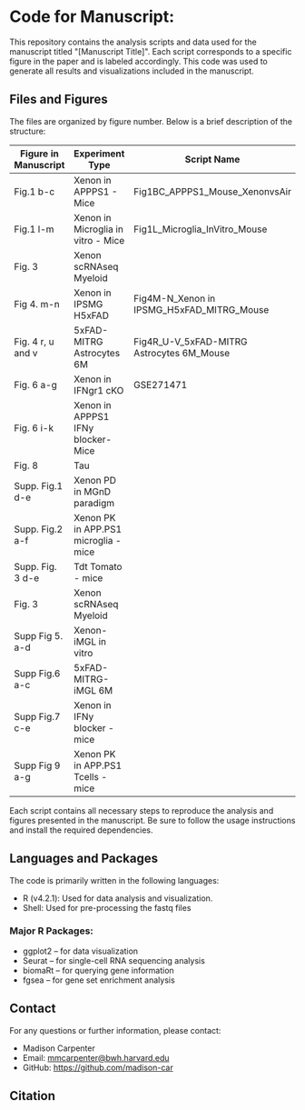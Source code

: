 # Code for Manuscript: 
This repository contains the analysis scripts and data used for the manuscript titled "[Manuscript Title]". Each script corresponds to a specific figure in the paper and is labeled accordingly. This code was used to generate all results and visualizations included in the manuscript.


## Files and Figures
The files are organized by figure number. Below is a brief description of the structure:

| Figure in Manuscript | Experiment Type | Script Name | GSE |
-----------------------|-----------------|------------|-------|
Fig.1 b-c | Xenon in APPPS1 - Mice | Fig1BC_APPPS1_Mouse_XenonvsAir | GSE269157 |
Fig.1 l-m | Xenon in Microglia in vitro - Mice | Fig1L_Microglia_InVitro_Mouse | GSE272910|
Fig. 3 | Xenon scRNAseq Myeloid | | GSE274764 |
Fig 4. m-n | Xenon in IPSMG H5xFAD | Fig4M-N_Xenon in IPSMG_H5xFAD_MITRG_Mouse | GSE269481 |
Fig. 4 r, u and v | 5xFAD-MITRG Astrocytes 6M | Fig4R_U-V_5xFAD-MITRG Astrocytes 6M_Mouse | GSE271423 |
Fig. 6 a-g | Xenon in IFNgr1 cKO | GSE271471 |
Fig. 6 i-k | Xenon in APPPS1 IFNy blocker-Mice |
Fig. 8  | Tau |
Supp. Fig.1 d-e | Xenon PD in MGnD paradigm |
Supp. Fig.2 a-f | Xenon PK in APP.PS1 microglia -mice |
Supp. Fig. 3 d-e | Tdt Tomato - mice |
Fig. 3 | Xenon scRNAseq Myeloid |
Supp Fig 5. a-d | Xenon-iMGL in vitro |
Supp Fig.6 a-c | 5xFAD-MITRG-iMGL 6M |
Supp Fig.7 c-e | Xenon in IFNy blocker -mice |
Supp Fig 9 a-g | Xenon PK in APP.PS1 Tcells -mice |

Each script contains all necessary steps to reproduce the analysis and figures presented in the manuscript. Be sure to follow the usage instructions and install the required dependencies.

## Languages and Packages
The code is primarily written in the following languages:
* R (v4.2.1): Used for data analysis and visualization. <br>
* Shell: Used for pre-processing the fastq files

### Major R Packages: <br>
* ggplot2 – for data visualization <br>
* Seurat – for single-cell RNA sequencing analysis <br>
* biomaRt – for querying gene information <br>
* fgsea – for gene set enrichment analysis <br>

## Contact
For any questions or further information, please contact:

* Madison Carpenter
* Email: mmcarpenter@bwh.harvard.edu
* GitHub: https://github.com/madison-car

## Citation 
